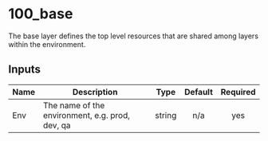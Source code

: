 # 100_base

The base layer defines the top level resources that are shared among layers
within the environment.


## Inputs

| Name | Description | Type | Default | Required |
|------|-------------|:----:|:-------:|:--------:|
| Env | The name of the environment, e.g. prod, dev, qa | string | n/a | yes |
